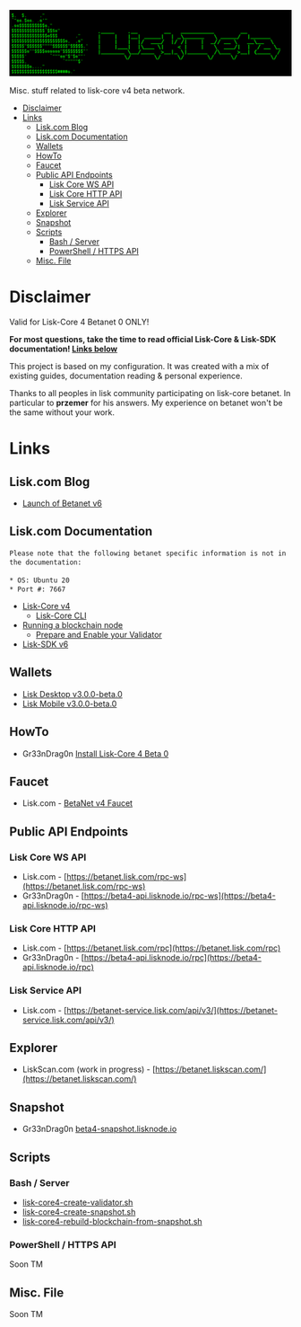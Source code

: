 ![##Images_README_Header##](./PNG/Header.png)

Misc. stuff related to lisk-core v4 beta network.


- [Disclaimer](#disclaimer)
- [Links](#links)
  - [Lisk.com Blog](#liskcom-blog)
  - [Lisk.com Documentation](#liskcom-documentation)
  - [Wallets](#wallets)
  - [HowTo](#howto)
  - [Faucet](#faucet)
  - [Public API Endpoints](#public-api-endpoints)
    - [Lisk Core WS API](#lisk-core-ws-api)
    - [Lisk Core HTTP API](#lisk-core-http-api)
    - [Lisk Service API](#lisk-service-api)
  - [Explorer](#explorer)
  - [Snapshot](#snapshot)
  - [Scripts](#scripts)
    - [Bash / Server](#bash--server)
    - [PowerShell / HTTPS API](#powershell--https-api)
  - [Misc. File](#misc-file)

# Disclaimer

Valid for Lisk-Core 4 Betanet 0 ONLY!

**For most questions, take the time to read official Lisk-Core & Lisk-SDK documentation! [Links below](#documentation)**

This project is based on my configuration.
It was created with a mix of existing guides, documentation reading & personal experience.

Thanks to all peoples in lisk community participating on lisk-core betanet.
In particular to **przemer** for his answers.
My experience on betanet won't be the same without your work.

# Links

## Lisk.com Blog

* [Launch of Betanet v6](https://lisk.com/blog/posts/launch-of-betanet-v6)

## Lisk.com Documentation

```
Please note that the following betanet specific information is not in the documentation:

* OS: Ubuntu 20
* Port #: 7667
```

* [Lisk-Core v4](https://lisk.com/documentation/lisk-core/v4/index.html)
  * [Lisk-Core CLI](https://lisk.com/documentation/lisk-core/v4/core-cli.html)
* [Running a blockchain node](https://lisk.com/documentation/beta/run-blockchain/index.html)
  * [Prepare and Enable your Validator](https://lisk.com/documentation/beta/run-blockchain/become-a-validator.html)
* [Lisk-SDK v6](https://lisk.com/documentation/lisk-sdk/v6/index.html)

## Wallets

* [Lisk Desktop v3.0.0-beta.0](https://github.com/LiskHQ/lisk-desktop/releases/tag/v3.0.0-beta.0)
* [Lisk Mobile v3.0.0-beta.0](https://github.com/LiskHQ/lisk-mobile/releases/tag/v3.0.0-beta.0)

## HowTo

* Gr33nDrag0n [Install Lisk-Core 4 Beta 0](https://github.com/Gr33nDrag0n69/LiskBeta4/blob/main/MD/InstallLiskCore.md)

## Faucet

* Lisk.com - [BetaNet v4 Faucet](https://betanet-faucet.lisk.com/)

## Public API Endpoints

### Lisk Core WS API

* Lisk.com - [https://betanet.lisk.com/rpc-ws](https://betanet.lisk.com/rpc-ws)
* Gr33nDrag0n - [https://beta4-api.lisknode.io/rpc-ws](https://beta4-api.lisknode.io/rpc-ws)

### Lisk Core HTTP API

* Lisk.com - [https://betanet.lisk.com/rpc](https://betanet.lisk.com/rpc)
* Gr33nDrag0n - [https://beta4-api.lisknode.io/rpc](https://beta4-api.lisknode.io/rpc)

### Lisk Service API

* Lisk.com - [https://betanet-service.lisk.com/api/v3/](https://betanet-service.lisk.com/api/v3/)

## Explorer

* LiskScan.com (work in progress) - [https://betanet.liskscan.com/](https://betanet.liskscan.com/)

## Snapshot

* Gr33nDrag0n [beta4-snapshot.lisknode.io](https://beta4-snapshot.lisknode.io/)

## Scripts

### Bash / Server

* [lisk-core4-create-validator.sh](https://raw.githubusercontent.com/Gr33nDrag0n69/LiskBeta4/main/SH/lisk-core4-create-validator.sh)
* [lisk-core4-create-snapshot.sh](https://raw.githubusercontent.com/Gr33nDrag0n69/LiskBeta4/main/SH/lisk-core4-create-snapshot.sh)
* [lisk-core4-rebuild-blockchain-from-snapshot.sh](https://raw.githubusercontent.com/Gr33nDrag0n69/LiskBeta4/main/SH/lisk-core4-rebuild-blockchain-from-snapshot.sh)

### PowerShell / HTTPS API

Soon TM

## Misc. File

Soon TM
